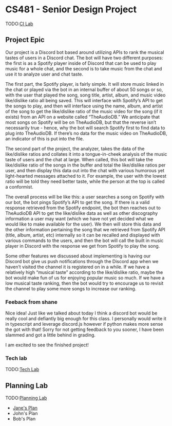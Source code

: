 # CS481 - Senior Design Project

TODO:[CI Lab](https://shanep.github.io/capstone/labs/ci/)

## Project Epic

Our project is a Discord bot based around utilizing APIs to rank the musical tastes of users in a Discord chat. The bot will have two different purposes: the first is as a Spotify player inside of Discord that can be used to play music for a whole chat, and the second is to take music from the chat and use it to analyze user and chat taste.

The first part, the Spotify player, is fairly simple. It will store music linked in the chat or played via the bot in an internal buffer of about 50 songs or so, with the user that played the song, song title, artist, album, and music video like/dislike ratio all being saved. This will interface with Spotify’s API to get the songs to play, and then will interface using the name, album, and artist of the song to get the like/dislike ratio of the music video for the song (if it exists) from an API on a website called “TheAudioDB.” We anticipate that most songs on Spotify will be on TheAudioDB, but that the reverse isn’t necessarily true - hence, why the bot will search Spotify first to find data to plug into TheAudioDB. If there’s no data for the music video on TheAudioDB, an indicator of this is put into the file.

The second part of the project, the analyzer, takes the data of the like/dislike ratios and collates it into a tongue-in-cheek analysis of the music taste of users and the chat at large. When called, this bot will take the like/dislike ratio of the songs in the buffer and total the like/dislike ratios per user, and then display this data out into the chat with various humorous yet light-hearted messages attached to it. For example, the user with the lowest ratio will be told they need better taste, while the person at the top is called a conformist.

The overall process will be like this: a user searches a song on Spotify with our bot, the bot pings Spotify’s API to get the song. If there is a valid response retrieved from the Spotify endpoint, the bot then reaches out to TheAudioDB API to get the like/dislike data as well as other discography information a user may want (which we have not yet decided what we would like to make available for the user). We then will store this data and the other information pertaining the song that we retrieved from Spotify API (title, album, artist, etc) internally so it can be recalled and displayed with various commands to the users, and then the bot will call the built in music player in Discord with the response we get from Spotify to play the song.

Some other features we discussed about implementing is having our Discord bot give us push notifications through the Discord app when we haven’t visited the channel it is registered on in a while. If we have a relatively high “musical taste” according to the like/dislike ratio, maybe the bot would make fun of us for enjoying popular music so much. If we have a low musical taste ranking, then the bot would try to encourage us to revisit the channel to play some more songs to increase our ranking.

### Feeback from shane

Nice idea! Just like we talked about today I think a discord bot would be really cool and defiantly big enough for this class. I personally would write it in typescript and leverage discord.js however if python makes more sense the got with that! Sorry for not getting feedback to you sooner, I have been slammed and got a little behind in grading.

I am excited to see the finished project! 


### Tech lab

TODO:[Tech Lab](https://shanep.github.io/capstone/labs/tech/)

## Planning Lab

TODO:[Planning Lab](https://shanep.github.io/capstone/labs/planning/)

- [Jane's Plan](planning/janedoe@u.boisestate.edu.md)
- John's Plan
- Bob's Plan

